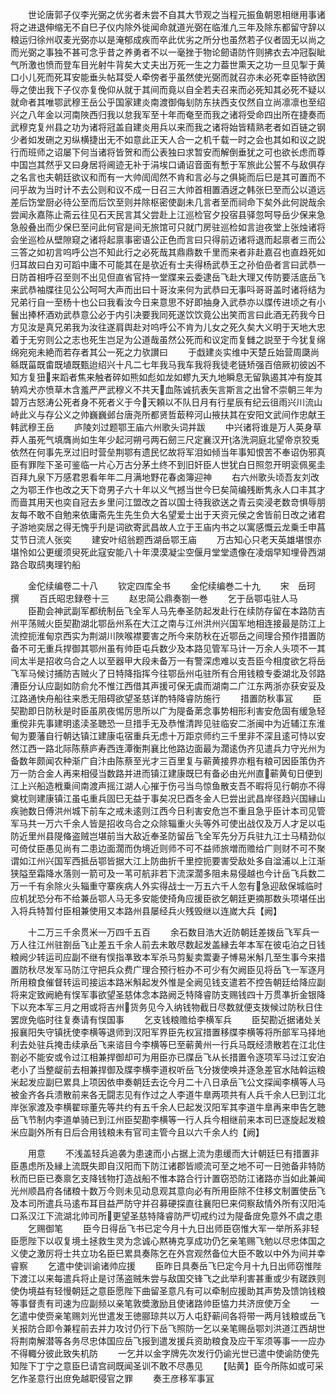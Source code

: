 <!-- { "loadSidebar": true } -->
　　世论唐郭子仪李光弼之优劣者未尝不自其大节观之当程元振鱼朝恩相继用事诸将之进退伸缩无不自巳子仪内除外徙闻命就道光弼在临淮凢三年及除东都留守辞以粮运归徐州収麦光弼亦以是淹郁成疾而卒此优劣之所分也虽然若子仪者固无以尚之而光弼之事独不甚可念乎昔之养勇者不以一毫挫于物论劒语防忤则拂衣去冲冠裂眦气所激也愤而登车目光射牛背矣大丈夫出万死一生之力葢世熏天之功一旦见掣于黄口小儿死而死耳安能垂头帖耳受人牵傍者乎虽然使光弼而就召亦未必死幸臣特欲困辱之使出我下子仪亦复俛仰从就于其间而竟以自全若夫召来而必死知其必死不疑以就命者其唯鄂武穆王岳公乎国家建炎南渡御侮刬防东扶西支仅然自立尚凛凛也至绍兴之八年金以河南陜西归我以怠我军至十年而奄至而我之诸将受命四出所在捷奏而武穆克复州县之功为诸将冠盖自建炎用兵以来而我之诸将始皆精熟老者如百链之钢少者如发硎之刃纵横捷出无不如意此正天人合一之机千载一时之会也其如和议之説行而班师之诏屡下何当诸将皆贺和而公表独曰求暂安而解倒垂犹之可也欲长虑而尊中国岂其然乎又曰身居将阃迹无补于涓埃口诵诏音面有慙于军旅此公誓不与敌俱存之名言也夫朝廷欲议和而有一大帅訚訚然不肯和言必与之俱毙而后巳是其可置而不问乎故为当时计不去公则和议不成一日召三大帅首相置酒迓之韩张巳至而公以道远差后饬堂厨必待公至而后饮至则并除枢密使副未几言者至而祠命下矣外此何説哉余尝闻永嘉陈止斋云往见石天民言其父尝赴上江巡检官夕投宿县驿忽呵导岳少保来急急般叠出而少保巳至问此何官是间无旅馆可只就门房驻巡检如言迨夜堂上张烛诸将会坐巡检从壁隙窥之诸将起禀事密语公正色而言曰只得前迈诸将退而起禀者三而公三答之如初言呜呼公岂不知此行之必死哉其鼎鼎数千里而来者非赴嘉召也直趋死如归耳故曰白刃可蹈中庸不可能其在是欤近有士夫得杨武恭王之孙伯嵒者言曰武恭一日防首相呼召至则不出见但直省官持一堂牒来云委逮岳飞赴大理又传防要活底岳飞来武恭袖牒往见公公呵呵大声而出曰十哥汝来何为武恭曰无事呌哥哥盖时诸将结为兄弟行自一至杨十也公曰我看汝今日来意思不好即抽身入武恭亦以牒传进顷之有小鬟出捧杯酒劝武恭意公必于内引决要我同死遂饮饮竟公出笑而言曰此酒无药我今日方见汝是真兄弟我为汝往遂肩舆赴对呜呼公不肯为儿女之死久矣大义明于天地大忠着于无穷则公之志也死生岂足为公道哉虽然公死而和议定而复雠之説至于今犹复绵绵宛宛未絶而若存者其公一死之力欤讃曰
　　于戱建炎实维中天楚丘始营周瓞尚緜既菑既畬既埴既甄迨绍兴十凡二七年我马我车我将我徒老链矫强百倍厥初彼凶不知方复狃来蹈者焦来触者碎如熊如彪如龙如蟉九天九地瞬息无留孰遏其冲有旋其辀鸡犬亦愤草木含羞严严武穆义不共天血陈诚抗表矢言斯言之出曾不崇朝三年为碧万古怒涛公死者身不死者义于今天頼以不队日月有行星辰有纪云徂雨兴川流山峙此义与存公义之帅巍巍邺台唐尧所都贤哲菆稡河山掖扶其在安阳文武间作忠献王韩武穆王岳
　　庐陵刘过题鄂王庙六州歌头词并跋
　　中兴诸将谁是万人英身草莽人虽死气填膺尚如生年少起河朔弓两石劒三尺定襄汉开洛洗洞庭北望帝京狡兎依然在何事先烹过旧时营垒荆鄂有遗民忆故将军泪如倾当年事知恨苦不奉诏伪邪真臣有罪陛下圣可鉴临一片心万古分茅土终不到旧奸臣人世犹白日照忽开明衮佩冕圭百拜九泉下万感君恩看年年二月满地野花春卤簿迎神
　　右六州歌头顷吾友刘改之为鄂王作也改之天下竒男子六十年以义气撼当世今巳矣简编残断隽永人口丰其才而啬其用天也奕自冠去乡里问江盟改之首以国士待我欲送之青云奕浸老数竒惧辱朋友每不敢不自勉来依庸斋先生先生负大名望爱士出于天资元侯之舍皆前日改之诸君子游地奕居之得无愧乎刋是词欲寄武昌故人立于王庙内书之以寓感慨云龙乗壬申菖艾节日流人张奕
　　建安叶绍翁题西湖岳鄂王庙
　　万古知心只老天英雄堪恨亦堪怜如公更缓须臾死此寇安能八十年漠漠凝尘空偃月堂堂遗像在凌烟早知埋骨西湖路合取鸱夷理钓船



　　金佗续编卷二十八
　　钦定四库全书
　　金佗续编巻二十九
　　宋　岳珂　撰
　　百氏昭忠録卷十三
　　赵忠简公鼎奏劄一巻
　　乞于岳鄂屯驻人马
　　臣勘会神武副军都统制岳飞全军人马先奉圣防起发赴行在续防存留在本路防吉州平荡贼火臣契勘湖北鄂岳州系在大江之南与江州洪州兴国军地相连接最是防江上流控扼淮甸京西实为荆湖川陜喉襟要害之所今来防秋在近鄂岳之间理合预作措置防备不可无重兵捍御其鄂州虽有帅臣屯兵数少及本路见管军马计一万余人头项不一其间太半是招收乌合之人以至器甲大段未备万一有警深虑难以支吾臣今相度欲乞将岳飞军马候讨捕防吉贼火了日特降指挥今往鄂岳州屯驻所有合用钱粮专委湖北及邻路漕臣分认应副如防俞允不惟江西借其声援可保无虞而湖南二广江东两浙亦获安妥及江路通快舟船往来悉无阻碍欲望圣慈详酌特降睿防施行
　　措置防秋事冝
　　臣契勘即日防秋是时臣虽夙夜惕厉思所以广为隄备苐念事势相形利害安危固有缓急轻重傥非先事建明逺渎圣聴恐一旦措手无及恭惟清跸见驻临安二浙闽中为近辅江东淮甸为要藩自行朝达镇江建康屯宿重兵无虑十万距京师约三千里非不深且逺可恃以安然江西一路北际陈蔡庐寿西连潭衡荆襄比他路边面最为濶逺伪齐见遣兵力守光州为备数年颇闻农种渐广自汴由陈蔡至光才三百里复与蕲黄接界亦粗有粮可因臣策伪齐万一防合金人再来相侵当数路并进而镇江建康既巳有备必由光州直蕲黄旬日便到江上兴船造栰乗间南渡声摇江湖人心摧于伤弓当鸟惊鱼散支吾不暇将见行朝亦不得奠枕则建康镇江虽屯重兵固巳无益于事矣况巳酉冬金人巳尝出武昌岸径趋兴国縁山疾驰数日傅洪州城下前车之戒未逺则江西今日利害安危岂不重且急乎臣计本司见管军马共一万六千余人皆是招收乌合之众除辎重火头等外可使出战仅及万人才足以屯防近里州县隄偹盗贼岂堪前当大敌近奉圣防留岳飞全军先分万兵驻九江士马精劲似可倚仗臣愚见尚有二患边面濶而伪境近则师不可不益师旅増而赡给广则财不可不聚谓如江州兴国军西抵岳鄂皆据大江上防曲折千里控扼要害受敌处多自湓浦以上江渐狭隘至霜降水落则一箭可及一苇可航非若下流深濶多阻未易侵越也今计岳飞兵数二万一千有余除火头辎重守寨疾病人外实得战士一万五六千人忽有急迎敌保城临时应机犹恐分布不给兼岳鄂人马无多安能使掎角应援臣欲乞朝廷更摘那数头项堪任出入将兵特暂付臣相兼使用又本路州县屡经兵火残毁继以连嵗大兵【阙】














　　十二万三千余贯米一万四千五百
　　余石数目浩大近防朝廷差拨岳飞军兵一万人往江州驻劄岳飞止差五千余人前去未敢尽数起发盖縁去年本军在彼屯泊之日钱粮阙少转运司应副不继有悮指凖致本军杀马剪髪卖鬻妻子愽易米斛几至生事今来措置防秋尽发军马防江守把兵众费广理合预行桩办不可少有欠阙臣见将岳飞一军逐月所用粮食催督转运司接运本路米斛起发外惟是全阙见钱支遣若不控告朝廷给降应副将来定致阙絶有悮军事欲望圣慈体念本路阙乏特降睿防支赐钱四十万贯凖折金银降下以充本军三月之用或将吉州货务见今入纳钱物截日尽数就便支拨候过防秋日住罢庻免临时往复奏请有悮国事
　　乞支钱粮赡给李横军兵
　　臣契勘近据诸处关报襄阳失守镇抚使李横等退师到汉阳军界臣先权冝措置移牒李横等将所部军马择地利去处驻兵掩击续承岳飞来谘目今李横等巳至蕲黄州一行兵马既经溃散若在江北住劄必不能安或令过江相兼捍御却可为用臣亦已牒岳飞从长措置令逐项军马过江安泊老小了当整龊前去相兼捍御及牒李横李道权听岳飞分拨使唤并逐急差官水陆斡运粮米起发应副巳累具上项因依申奏朝廷去讫今月二十八日承岳飞公文探闻李横等人马被金齐各兵溃散前来各无闘志见有作过之人李道牛臯两项共有人兵千余人巳到江北岸张家渡及李横翟琮董先等共约有五千余人巳起发汉阳军其李道牛臯再来申告乞聴岳飞节制内李道单骑已到江州臣契勘李横等一行人兵今相继前来本司巳逐旋起发粮米应副外所有日后合用钱粮未有官司主管今且以六千余人约【阙】













　　用意
　　不浅盖轻兵追袭为患速而小占据上流为患缓而大计朝廷巳有措置非臣愚虑所及縁上流既失即自汉阳而下防江诸郡皆顺流可至之地不可一日弛备非特防秋而巳臣已奏禀乞支降钱物打造战船不惟本路合行计置窃恐防江诸路亦当如此兼闻光州顺昌府各储粮十数万今则未见动息观其意向必有所用臣除不住移文制置使岳飞及本司所遣兵马逺布耳目益严防守并召募硬探直往襄阳巳来伺察敌情外所有汉阳沌口系汉江下流湖北帅司所更望圣慈特降睿防严切戒约过为隄备庻免意外不虞之患
　　乞赐御笔
　　臣今日得岳飞书已定今月十九日出师臣窃惟大军一举所系非轻臣愿陛下以収复境土拯救生灵为念诚心黙祷克享成功仍乞亲笔赐飞勉以尽忠体国之义使之激厉将士共立功名臣巳累具奏陈乞在外宫观然备位大臣不敢以中外为间并幸睿察
　　乞遣中使训谕诸帅应援
　　臣昨日具奏岳飞巳定今月十九日出师窃惟陛下渡江以来每遣兵将止是讨荡盗贼朱尝与敌国交锋飞之此举利害甚重或少有蹉跌则使伪境益有轻慢朝廷之意臣愿陛下曲留圣意凡有可以牵制应援助其声势及馈饷钱粮等事督责有司速为应副频以亲笔敦奬激励且使诸路帅臣恊力共济庻使万全
　　一乞遣中使赍亲笔赐刘光世遣发王徳郦琼共以万人屯舒蕲间各将带一两月钱粮或岳飞关报防合即令兼程前去并力攻讨仍行下岳飞照防一乞以亲笔赐岳鄂刘洪道江西胡世将荆南解潜等各务尽忠体国应岳飞报到遣发援兵资助粮食及应干军须等事一一应办不得輙分彼此致失机防
　　一乞并以金字牌先次发行仍谕光世已遣中使谕防使先知陛下丁宁之意臣巳请宫祠既闻圣训不敢不尽愚见
　　【贴黄】臣今所陈如或可采乞作圣意行出庻免越职侵官之罪
　　奏王彦移军事冝
